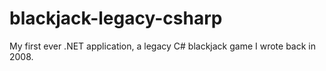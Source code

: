 <h1>blackjack-legacy-csharp</h1>

My first ever .NET application, a legacy C# blackjack game I wrote back in 2008.
